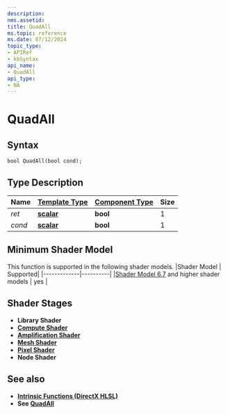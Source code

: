 ```yaml
---
description: 
nms.assetid:
title: QuadAll
ms.topic: reference
ms.date: 07/12/2024
topic_type:
- APIRef
- kbSyntax
api_name:
- QuadAll
api_type:
- NA
---
```



# QuadAll




## Syntax


```syntax
bool QuadAll(bool cond);
```


## Type Description

| Name  | [**Template Type**](../direct3dhlsl/dx-graphics-hlsl-data-types.md)| [**Component Type**](../direct3dhlsl/dx-graphics-hlsl-data-types.md) | Size |
|-------|--------------------------------------------------------------------|----------------------------------------------------------------------|------|
| *ret* | [**scalar**](../direct3dhlsl/dx-graphics-hlsl-scalar.md) | **bool** | 1 |
| *cond* | [**scalar**](../direct3dhlsl/dx-graphics-hlsl-scalar.md) | **bool** | 1 |

## Minimum Shader Model

This function is supported in the following shader models.
|Shader Model |	Supported|
|-------------|----------|
|[Shader Model 6.7](https://microsoft.github.io/DirectX-Specs/d3d/HLSL_ShaderModel6_7) and higher shader models | yes |

## Shader Stages

* **Library Shader**
* [**Compute Shader**](../direct3d11/direct3d-11-advanced-stages-compute-shader.md)
* [**Amplification Shader**](https://microsoft.github.io/DirectX-Specs/d3d/MeshShader.html#amplification-shader-and-mesh-shader)
* [**Mesh Shader**](https://microsoft.github.io/DirectX-Specs/d3d/MeshShader.html)
* [**Pixel Shader**](../direct3dhlsl/dx-graphics-hlsl-writing-shaders-9.md#pixel-shader-basics)
* **Node Shader**


## See also


- [**Intrinsic Functions (DirectX HLSL)**](../direct3dhlsl/dx-graphics-hlsl-intrinsic-functions.md)
- **See [QuadAll](https://microsoft.github.io/DirectX-Specs/d3d/HLSL_SM_6_7_QuadAny_QuadAll#quadall)**
